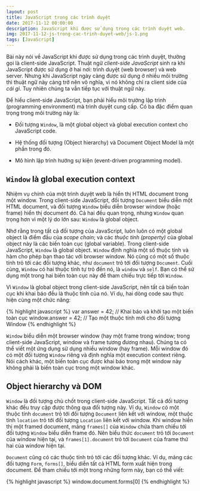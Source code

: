 ```yaml
---
layout: post
title: JavaScript trong các trình duyệt
date: 2017-11-12 00:00:00
description: JavaScript khi được sử dụng trong các trình duyệt web.
img: 2017-11-12-js-trong-cac-trinh-duyet-web/js-1.png
tags: [JavaScript]
---
```

Bài này nói về JavaScript khi được sử dụng trong các trình duyệt, thường gọi là client-side JavaScript. Thuật ngữ *client-side JavaScript* sinh ra khi JavaScript được sử dụng ở hai nơi: trình duyệt (web browser) và web server. Nhưng khi JavaScript ngày càng được sử dụng ở nhiều môi trường thì thuật ngữ này càng trở nên vô nghĩa, vì nó không chỉ ra client side của *cái gì*. Tuy nhiên chúng ta vẫn tiếp tục với thuật ngữ này.

Để hiểu client-side JavaScript, bạn phải hiểu môi trường lập trình (programming environment) mà trình duyệt cung cấp. Có ba đặc điểm quan trọng trong môi trường này là:

* Đối tượng `Window`, là một global object và global execution context cho JavaScript code.

* Hệ thống đối tượng (Object hierarchy) và Document Object Model là một phần trong đó.

* Mô hình lập trình hướng sự kiện (event-driven programming model).

## `Window` là global execution context

Nhiệm vụ chính của một trình duyệt web là hiển thị HTML document trong một window. Trong client-side JavaScript, đối tượng `Document` biểu diễn một HTML document, và đối tượng `Window` biểu diễn browser window (hoặc frame) hiển thị document đó. Cả hai đều quan trọng, nhưng `Window` quan trọng hơn vì một lý do lớn sau: `Window` là global object.

Nhớ rằng trong tất cả đối tượng của JavaScript, luôn luôn có một global object là điểm đầu của *scope chain*; và các *thuộc tính (property)* của global object này là các biến toàn cục (global variable). Trong client-side JavaScript, `Window` là global object. `Window` định nghĩa một số thuộc tính và hàm cho phép bạn thao tác với browser window. Nó cũng có một số thuộc tính trỏ tới các đối tượng khác, như `document` trỏ tới đối tượng `Document`. Cuối cùng, `Window` có hai thuộc tính tự trỏ đến nó, là `window` và `self`. Bạn có thể sử dụng một trong hai biến toàn cục này để tham chiếu trực tiếp tới `Window`.

Vì `Window` là global object trong client-side JavaScript, nên tất cả biến toàn cục khi khai báo đều là thuộc tính của nó. Ví dụ, hai dòng code sau thực hiện cùng một chức năng:

{% highlight javascript %}
var answer = 42;      // Khai báo và khởi tạo một biến toàn cục
window.answer = 42;   // Tạo một thuộc tính mới cho đối tượng Window
{% endhighlight %}

`Window` biểu diễn một browser window (hay một frame trong window; trong client-side JavaScript, window và frame tương đương nhau). Chúng ta có thể viết một ứng dụng sử dụng nhiều window (hay frame). Mỗi window đó có một đối tượng `Window` riêng và định nghĩa một execution context riêng. Nói cách khác, một biến toàn cục được khai báo trong một window này không phải là biến toàn cục trong một window khác.

## Object hierarchy và DOM

`Window` là đối tượng chủ chốt trong client-side JavaScript. Tất cả đối tượng khác đều truy cập được thông qua đối tượng này. Ví dụ, `Window` có một thuộc tính `document` trỏ tới đối tượng `Document` liên kết với window, một thuộc tính `location` trỏ tới đối tượng `Location` liên kết với window. Khi window hiển thị một framed document, mảng `frames[]` của `Window` chứa tham chiếu tới đối tượng `Window` biểu diễn frame đó. Nên biểu thức `document` trỏ tới `Document` của window hiện tại, và `frames[1].document` trỏ tới `Document` của frame thứ hai của window hiện tại.

`Document` cũng có các thuộc tính trỏ tới các đối tượng khác. Ví dụ, mảng các đối tượng `Form`, `forms[]`, biểu diễn tất cả HTML form xuất hiện trong document. Để tham chiếu tới một trong những form này, bạn có thể viết:

{% highlight javascript %}
window.document.forms[0]
{% endhighlight %}